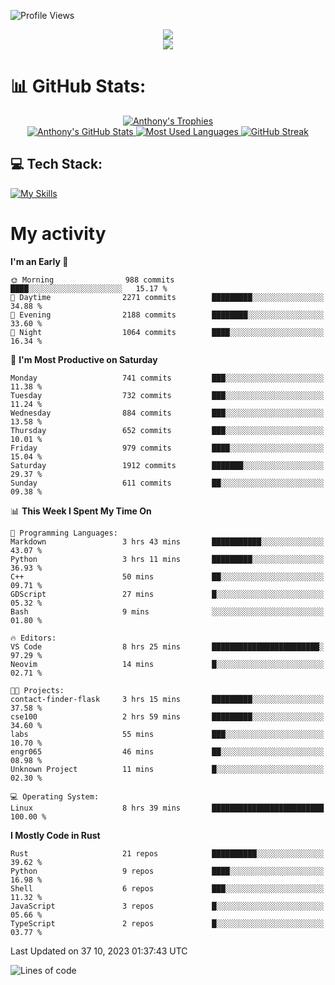 
![Profile Views](https://komarev.com/ghpvc/?username=anthonymichaeltdm&label=Profile%20views&color=0e75b6&style=flat)

<!--profile banner-->
<div align="center">
  <img src="https://svg-banners.vercel.app/api?type=typeWriter&text1=Anthony%20Rubick&width=800&height=150" />
</div>

<!--profile views-->
<div align="center">
  <a href="https://u8views.com/github/AnthonyMichaelTDM">
    <img src="https://u8views.com/api/v1/github/profiles/68485672/views/day-week-month-total-count.svg">
  </a>
</div>

# 📊 GitHub Stats:

<!--trophies https://github.com/ryo-ma/github-profile-trophy -->
<div align="center"> 
  <a href="https://github.com/ryo-ma/github-profile-trophy">
    <picture>
      <source
        srcset="https://github-profile-trophy.vercel.app/?username=anthonymichaeltdm&theme=gitdimmed&no-frame=true&no-bg=true&column=-1"
        media="(prefers-color-scheme: dark)"
      />
      <source
        srcset="https://github-profile-trophy.vercel.app/?username=anthonymichaeltdm&theme=_____&no-frame=true&no-bg=true&column=-1"
        media="(prefers-color-scheme: light), (prefers-color-scheme: no-preference)"
      />
      <img src="https://github-profile-trophy.vercel.app/?username=anthonymichaeltdm&theme=gitdimmed&no-frame=true&no-bg=true&column=-1" alt="Anthony's Trophies" />
    </picture>
  </a>
</div>

<div align="center">
  <a href="https://github.com/anuraghazra/github-readme-stats">
    <picture>
      <source
        srcset="https://github-readme-stats.vercel.app/api?username=anthonymichaeltdm&show_icons=true&locale=en&theme=github_dark_dimmed&count_private=true&hide_border=true&include_all_commits=true"
        media="(prefers-color-scheme: dark)"
      />
      <source
        srcset="https://github-readme-stats.vercel.app/api?username=anthonymichaeltdm&show_icons=true&locale=en&theme=___&count_private=true&hide_border=true&include_all_commits=true"
        media="(prefers-color-scheme: light), (prefers-color-scheme: no-preference)"
      />
      <img src="https://github-readme-stats.vercel.app/api?username=anthonymichaeltdm&show_icons=true&locale=en&theme=github_dark_dimmed&count_private=true&hide_border=true&include_all_commits=true" alt="Anthony's GitHub Stats" />
    </picture>
  </a>
  
  <!--most used languages-->
  <a href="https://github.com/anuraghazra/github-readme-stats">
    <picture>
      <source
        srcset="https://github-readme-stats.vercel.app/api/top-langs?username=anthonymichaeltdm&show_icons=true&locale=en&layout=compact&theme=github_dark_dimmed&langs_count=8&count_private=true&size_weight=0.5&count_weight=0.5&hide_border=true"
        media="(prefers-color-scheme: dark)"
      />
      <source
        srcset="https://github-readme-stats.vercel.app/api/top-langs?username=anthonymichaeltdm&show_icons=true&locale=en&layout=compact&theme=____&langs_count=8&count_private=true&size_weight=0.5&count_weight=0.5&hide_border=true"
        media="(prefers-color-scheme: light), (prefers-color-scheme: no-preference)"
      />
      <img src="https://github-readme-stats.vercel.app/api/top-langs?username=anthonymichaeltdm&show_icons=true&locale=en&layout=compact&theme=github_dark_dimmed&langs_count=8&count_private=true&size_weight=0.5&count_weight=0.5&hide_border=true" alt="Most Used Languages" />
    </picture>
  </a>
  
  <!--streak https://git.io/streak-stats -->
  <a href="https://git.io/streak-stats">
    <picture>
      <source
        srcset="https://streak-stats.demolab.com?user=AnthonyMichaelTDM&theme=one-dark-pro&hide_border=true"
        media="(prefers-color-scheme: dark)"
      />
      <source
        srcset="https://streak-stats.demolab.com?user=AnthonyMichaelTDM&theme=_____&hide_border=true"
        media="(prefers-color-scheme: light), (prefers-color-scheme: no-preference)"
      />
      <img src="https://streak-stats.demolab.com?user=AnthonyMichaelTDM&theme=one-dark-pro&hide_border=true" alt="GitHub Streak" />
    </picture>
  </a>
</div>

<!--favorite languages and tools, and most used langs-->
## 💻 Tech Stack:

[![My Skills](https://skillicons.dev/icons?i=rust,actix,aws,github,githubactions,git,linux,bash,cpp,docker,java,latex,md,neovim,postgres,py,regex,vscode&theme=dark&perline=6)](https://skillicons.dev#gh-dark-mode-only)

# My activity

<!--START_SECTION:activity-->

<!--END_SECTION:activity-->

<!-- weekly activity https://github.com/AnthonyMichaelTDM/waka-readme-stats -->
<!--START_SECTION:waka-->
**I'm an Early 🐤** 

```text
🌞 Morning                988 commits         ████░░░░░░░░░░░░░░░░░░░░░   15.17 % 
🌆 Daytime                2271 commits        █████████░░░░░░░░░░░░░░░░   34.88 % 
🌃 Evening                2188 commits        ████████░░░░░░░░░░░░░░░░░   33.60 % 
🌙 Night                  1064 commits        ████░░░░░░░░░░░░░░░░░░░░░   16.34 % 
```
📅 **I'm Most Productive on Saturday** 

```text
Monday                   741 commits         ███░░░░░░░░░░░░░░░░░░░░░░   11.38 % 
Tuesday                  732 commits         ███░░░░░░░░░░░░░░░░░░░░░░   11.24 % 
Wednesday                884 commits         ███░░░░░░░░░░░░░░░░░░░░░░   13.58 % 
Thursday                 652 commits         ███░░░░░░░░░░░░░░░░░░░░░░   10.01 % 
Friday                   979 commits         ████░░░░░░░░░░░░░░░░░░░░░   15.04 % 
Saturday                 1912 commits        ███████░░░░░░░░░░░░░░░░░░   29.37 % 
Sunday                   611 commits         ██░░░░░░░░░░░░░░░░░░░░░░░   09.38 % 
```


📊 **This Week I Spent My Time On** 

```text
💬 Programming Languages: 
Markdown                 3 hrs 43 mins       ███████████░░░░░░░░░░░░░░   43.07 % 
Python                   3 hrs 11 mins       █████████░░░░░░░░░░░░░░░░   36.93 % 
C++                      50 mins             ██░░░░░░░░░░░░░░░░░░░░░░░   09.71 % 
GDScript                 27 mins             █░░░░░░░░░░░░░░░░░░░░░░░░   05.32 % 
Bash                     9 mins              ░░░░░░░░░░░░░░░░░░░░░░░░░   01.80 % 

🔥 Editors: 
VS Code                  8 hrs 25 mins       ████████████████████████░   97.29 % 
Neovim                   14 mins             █░░░░░░░░░░░░░░░░░░░░░░░░   02.71 % 

🐱‍💻 Projects: 
contact-finder-flask     3 hrs 15 mins       █████████░░░░░░░░░░░░░░░░   37.58 % 
cse100                   2 hrs 59 mins       █████████░░░░░░░░░░░░░░░░   34.60 % 
labs                     55 mins             ███░░░░░░░░░░░░░░░░░░░░░░   10.70 % 
engr065                  46 mins             ██░░░░░░░░░░░░░░░░░░░░░░░   08.98 % 
Unknown Project          11 mins             █░░░░░░░░░░░░░░░░░░░░░░░░   02.30 % 

💻 Operating System: 
Linux                    8 hrs 39 mins       █████████████████████████   100.00 % 
```

**I Mostly Code in Rust** 

```text
Rust                     21 repos            ██████████░░░░░░░░░░░░░░░   39.62 % 
Python                   9 repos             ████░░░░░░░░░░░░░░░░░░░░░   16.98 % 
Shell                    6 repos             ███░░░░░░░░░░░░░░░░░░░░░░   11.32 % 
JavaScript               3 repos             █░░░░░░░░░░░░░░░░░░░░░░░░   05.66 % 
TypeScript               2 repos             █░░░░░░░░░░░░░░░░░░░░░░░░   03.77 % 
```




 Last Updated on 37 10, 2023 01:37:43 UTC
<!--END_SECTION:waka-->

<!--START_SECTION:loc-->
![Lines of code](https://img.shields.io/badge/From%20Hello%20World%20I%27ve%20Written-15.1%20million%20lines%20of%20code-blue)


<!--END_SECTION:loc-->
